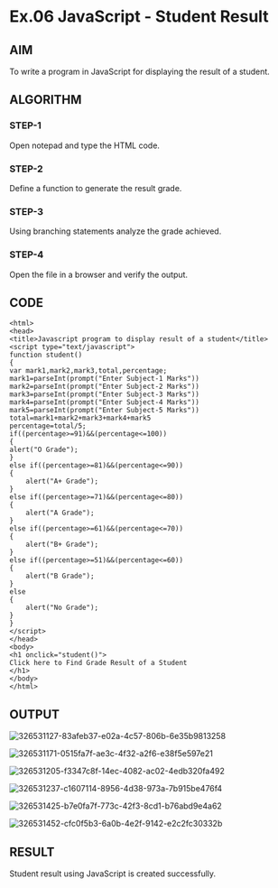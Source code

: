 # Ex.06 JavaScript - Student Result
## AIM
  To write a program in JavaScript for displaying the result of a student.

## ALGORITHM
### STEP-1
  Open notepad and type the HTML code.

### STEP-2
  Define a function to generate the result grade.

### STEP-3
  Using branching statements analyze the grade achieved.

### STEP-4
  Open the file in a browser and verify the output.
  
## CODE
```
<html>
<head>
<title>Javascript program to display result of a student</title>
<script type="text/javascript">
function student()
{
var mark1,mark2,mark3,total,percentage;
mark1=parseInt(prompt("Enter Subject-1 Marks"))
mark2=parseInt(prompt("Enter Subject-2 Marks"))
mark3=parseInt(prompt("Enter Subject-3 Marks"))
mark4=parseInt(prompt("Enter Subject-4 Marks"))
mark5=parseInt(prompt("Enter Subject-5 Marks"))
total=mark1+mark2+mark3+mark4+mark5
percentage=total/5;
if((percentage>=91)&&(percentage<=100))
{
alert("O Grade");
}
else if((percentage>=81)&&(percentage<=90))
{
    alert("A+ Grade");
}
else if((percentage>=71)&&(percentage<=80))
{
    alert("A Grade");
}
else if((percentage>=61)&&(percentage<=70))
{
    alert("B+ Grade");
}
else if((percentage>=51)&&(percentage<=60))
{
    alert("B Grade");
}
else
{
    alert("No Grade");
}
}
</script>
</head>
<body>
<h1 onclick="student()">
Click here to Find Grade Result of a Student
</h1>
</body>
</html>
```

## OUTPUT
![326531127-83afeb37-e02a-4c57-806b-6e35b9813258](https://github.com/SUDHARSAN011705/Ex06_Web-Design/assets/167398236/be1797ef-3434-4c7a-ba17-cda54cf4bf4d)

![326531171-0515fa7f-ae3c-4f32-a2f6-e38f5e597e21](https://github.com/SUDHARSAN011705/Ex06_Web-Design/assets/167398236/1cdaca50-f81c-49a0-99e5-536a2e9adf74)

![326531205-f3347c8f-14ec-4082-ac02-4edb320fa492](https://github.com/SUDHARSAN011705/Ex06_Web-Design/assets/167398236/6ef55cf8-6cd5-436e-bab2-e63f309de4d8)

![326531237-c1607114-8956-4d38-973a-7b915be476f4](https://github.com/SUDHARSAN011705/Ex06_Web-Design/assets/167398236/1f9f94f5-e0b2-4bd3-973c-753a9cf602b5)

![326531425-b7e0fa7f-773c-42f3-8cd1-b76abd9e4a62](https://github.com/SUDHARSAN011705/Ex06_Web-Design/assets/167398236/1afe1596-b411-429a-af53-bfb9dbdca479)

![326531452-cfc0f5b3-6a0b-4e2f-9142-e2c2fc30332b](https://github.com/SUDHARSAN011705/Ex06_Web-Design/assets/167398236/cfe18a62-babb-44b5-873a-cebcc204561f)

## RESULT
  Student result using JavaScript is created successfully.
